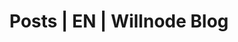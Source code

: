 ---
# You don't need to edit this file, it's empty on purpose.
layout: home
lang: 'en'
permalink: /en/
title: Posts | EN | Willnode Blog
excerpt: The place where I told stories and facts from my own hands-on experiences.
---